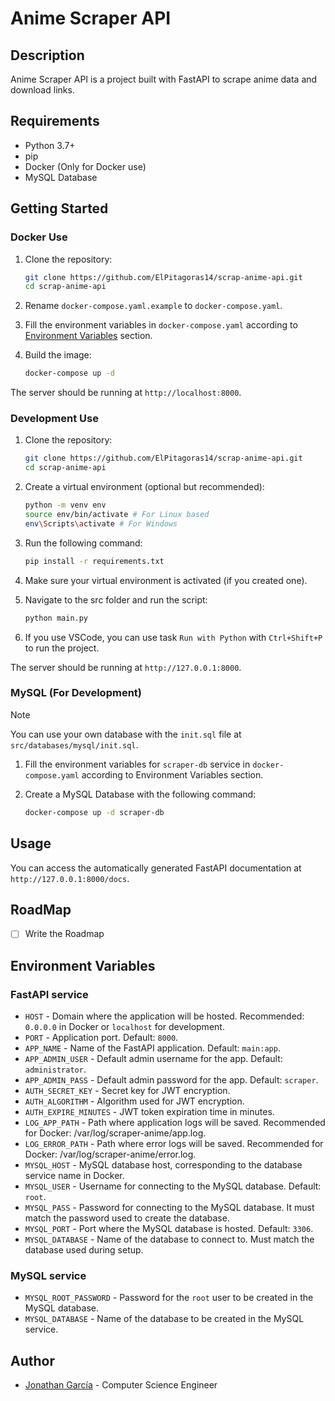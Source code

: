 # Anime Scraper API

## Description

Anime Scraper API is a project built with FastAPI to scrape anime data and download links.

## Requirements

- Python 3.7+
- pip
- Docker (Only for Docker use)
- MySQL Database

## Getting Started

### Docker Use

1. Clone the repository:

   ```bash
   git clone https://github.com/ElPitagoras14/scrap-anime-api.git
   cd scrap-anime-api
   ```

2. Rename `docker-compose.yaml.example` to `docker-compose.yaml`.

3. Fill the environment variables in `docker-compose.yaml` according to [Environment Variables](#environment-variables) section.

4. Build the image:

   ```bash
   docker-compose up -d
   ```

The server should be running at `http://localhost:8000`.

### Development Use

1. Clone the repository:

   ```bash
   git clone https://github.com/ElPitagoras14/scrap-anime-api.git
   cd scrap-anime-api
   ```

2. Create a virtual environment (optional but recommended):

   ```bash
   python -m venv env
   source env/bin/activate # For Linux based
   env\Scripts\activate # For Windows
   ```

3. Run the following command:

   ```bash
   pip install -r requirements.txt
   ```

4. Make sure your virtual environment is activated (if you created one).

5. Navigate to the src folder and run the script:

   ```bash
   python main.py
   ```

6. If you use VSCode, you can use task `Run with Python` with `Ctrl+Shift+P` to run the project.

The server should be running at `http://127.0.0.1:8000`.

### MySQL (For Development)

> [!NOTE]
> You can use your own database with the `init.sql` file at `src/databases/mysql/init.sql`.

1. Fill the environment variables for `scraper-db` service in `docker-compose.yaml` according to Environment Variables section.

2. Create a MySQL Database with the following command:

   ```bash
   docker-compose up -d scraper-db
   ```

## Usage

You can access the automatically generated FastAPI documentation at `http://127.0.0.1:8000/docs`.

## RoadMap

- [ ] Write the Roadmap

## Environment Variables

### FastAPI service

- `HOST` - Domain where the application will be hosted. Recommended: `0.0.0.0` in Docker or `localhost` for development.
- `PORT` - Application port. Default: `8000`.
- `APP_NAME` - Name of the FastAPI application. Default: `main:app`.
- `APP_ADMIN_USER` - Default admin username for the app. Default: `administrator`.
- `APP_ADMIN_PASS` - Default admin password for the app. Default: `scraper`.
- `AUTH_SECRET_KEY` - Secret key for JWT encryption.
- `AUTH_ALGORITHM` - Algorithm used for JWT encryption.
- `AUTH_EXPIRE_MINUTES` - JWT token expiration time in minutes.
- `LOG_APP_PATH` - Path where application logs will be saved. Recommended for Docker: /var/log/scraper-anime/app.log.
- `LOG_ERROR_PATH` - Path where error logs will be saved. Recommended for Docker: /var/log/scraper-anime/error.log.
- `MYSQL_HOST` - MySQL database host, corresponding to the database service name in Docker.
- `MYSQL_USER` - Username for connecting to the MySQL database. Default: `root`.
- `MYSQL_PASS` - Password for connecting to the MySQL database. It must match the password used to create the database.
- `MYSQL_PORT` - Port where the MySQL database is hosted. Default: `3306`.
- `MYSQL_DATABASE` - Name of the database to connect to. Must match the database used during setup.

### MySQL service

- `MYSQL_ROOT_PASSWORD` - Password for the `root` user to be created in the MySQL database.
- `MYSQL_DATABASE` - Name of the database to be created in the MySQL service.

## Author

- [Jonathan García](https://github.com/ElPitagoras14) - Computer Science Engineer
